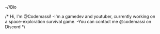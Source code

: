 -//Bio

 /* Hi, I’m @Codemassi!
-I'm a gamedev and youtuber, currently working on a space-exploration survival game.
-You can contact me @codemassi on Discord */
